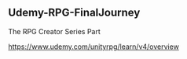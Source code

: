 ## Udemy-RPG-FinalJourney

The RPG Creator Series Part 

https://www.udemy.com/unityrpg/learn/v4/overview